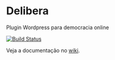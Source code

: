 Delibera
========

Plugin Wordpress para democracia online


[![Build Status](https://travis-ci.org/ethymos/delibera.png)](https://travis-ci.org/ethymos/delibera)

Veja a documentação no [wiki](https://github.com/ethymos/delibera/wiki).
